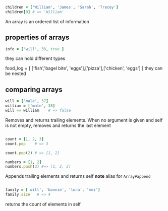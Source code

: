 ```ruby
children = ['William', 'James', 'Sarah', 'Tracey']
children[0] # => 'William'
```

An array is an ordered list of information

## properties of arrays

```ruby
info = ['will', 38, true ]

```
they can hold different types

food_log = [ ['fish','bagel bite', 'eggs'],['pizza'],['chicken', 'eggs'] ]
they can be nested

## comparing arrays

```ruby
will = ['male', 37]
william = ['male', 38]
will == william    # => false
```

Removes and returns trailing elements. When no argument is given and self is
not empty, removes and returns the last element

```ruby

count = [1, 2, 3]
count.pop    # => 3

count.pop(2) # => [1, 2]
```


```ruby
numbers = [1, 2]
numbers.push(3) #=> [1, 2, 3]
```

Appends trailing elements and returns self
**note** alias for `Array#append`

```ruby

family = ['will', 'bonnie', 'luna', 'mei']
family.size   # => 4
```

returns the count of elements in self

